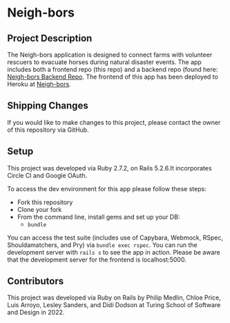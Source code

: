 # Neigh-bors

## Project Description
The Neigh-bors application is designed to connect farms with volunteer rescuers to evacuate horses during natural disaster events. The app includes both a frontend repo (this repo) and a backend repo (found here: [Neigh-bors Backend Repo](https://github.com/PhiMed/neigh-bors-be). The frontend of this app has been deployed to Heroku at [Neigh-bors](https://neigh-bors-fe.herokuapp.com/).

## Shipping Changes
If you would like to make changes to this project, please contact the owner of this repository via GitHub.

## Setup
This project was developed via Ruby 2.7.2, on Rails 5.2.6.It incorporates Circle CI and Google OAuth.

To access the dev environment for this app please follow these steps:
* Fork this repository
* Clone your fork
* From the command line, install gems and set up your DB:
  * `bundle`

You can access the test suite (includes use of Capybara, Webmock, RSpec, Shouldamatchers, and Pry) via `bundle exec rspec`. You can run the development server with `rails s` to see the app in action. Please be aware that the development server for the frontend is localhost:5000.

## Contributors
This project was developed via Ruby on Rails by Philip Medlin, Chloe Price, Luis Arroyo, Lesley Sanders, and Didi Dodson at Turing School of Software and Design in 2022.
